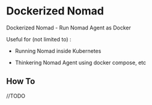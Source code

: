 # **Dockerized Nomad**

Dockerized Nomad - Run Nomad Agent as Docker

Useful for (not limited to) :

  - Running Nomad inside Kubernetes

  - Thinkering Nomad Agent using docker compose, etc

## **How To**

//TODO
